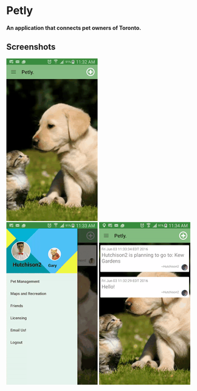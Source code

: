 # Petly

#### An application that connects pet owners of Toronto.

## Screenshots

![Petly's screen 1](https://github.com/cybervinit/Petly_final/blob/master/Screens/Petly_screen1.gif)    
![Petly's screen 2](https://github.com/cybervinit/Petly_final/blob/master/Screens/Petly_screen2.gif)
![Petly's screen 3](https://github.com/cybervinit/Petly_final/blob/master/Screens/Petly_screen3.gif)



